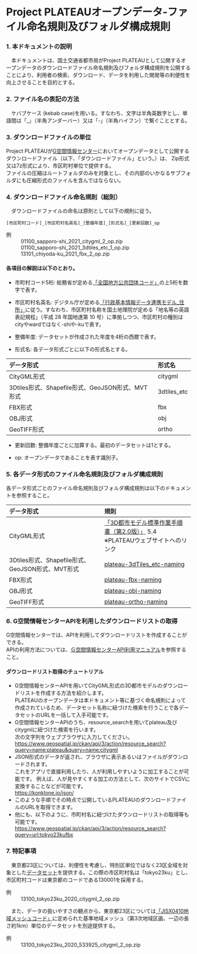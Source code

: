 # Project PLATEAUオープンデータ-ファイル命名規則及びフォルダ構成規則

### 1. 本ドキュメントの説明
　本ドキュメントは、国土交通省都市局がProject PLATEAUとして公開するオープンデータのダウンロードファイル命名規則及びフォルダ構成規則を公開することにより、利用者の検索、ダウンロード、データを利用した開発等の利便性を向上させることを目的とする。

### 2. ファイル名の表記の方法
　ケバブケース (kebab case)を用いる。すなわち、文字は半角英数字とし、単語間は「_」（半角アンダーバー）又は「-」（半角ハイフン）で繋ぐこととする。

### 3. ダウンロードファイルの単位
Project PLATEAUが[G空間情報センター](https://www.geospatial.jp/ckan/dataset/plateau)においてオープンデータとして公開するダウンロードファイル（以下、「ダウンロードファイル」という。）は、 Zip形式又は7z形式により、市区町村単位で提供する。  
ファイルの圧縮はルートフォルダのみを対象とし、その内部のいかなるサブフォルダにも圧縮形式のファイルを含んではならない。

### 4. ダウンロードファイル命名規則（総則）
　ダウンロードファイルの命名は原則として以下の規則に従う。

```
[市区町村コード]_[市区町村名英名]_[整備年度]_[形式名]_[更新回数]_op
```
<dl><dt>例</dt>
<dd>01100_sapporo-shi_2021_citygml_2_op.zip</dd>
<dd>01100_sapporo-shi_2021_3dtiles_etc_1_op.zip</dd>
<dd>13101_chiyoda-ku_2021_fbx_2_op.zip</dd>
</dl>

  
#### 各項目の解説は以下のとおり。

* 市町村コード5桁: 総務省が定める[「全国地方公共団体コード」](https://www.soumu.go.jp/denshijiti/code.html)の上5桁を数字で表す。

* 市区町村名英名: デジタル庁が定める[「行政基本情報データ連携モデル_住所」](https://cio.go.jp/guides)に従う。すなわち、市区町村名称を国土地理院が定める「地名等の英語表記規程」（平成 28 年国地達第 10 号）に準拠しつつ、市区町村の種別はcityやwardではなく-shiや-kuで表す。

* 整備年度: データセットが作成された年度を4桁の西暦で表す。

* 形式名: 各データ形式ごとに以下の形式名とする。

| データ形式 | 形式名 |
|:-----------|:-----------|
| CityGML形式 | citygml |
| 3Dtiles形式、Shapefile形式、GeoJSON形式、MVT形式 | 3dtiles_etc |
| FBX形式 | fbx |
| OBJ形式 | obj |
| GeoTIFF形式 | ortho |

* 更新回数: 整備年度ごとに加算する。最初のデータセットは1とする。

* op: オープンデータであることを表す識別子。

### 5. 各データ形式のファイル命名規則及びフォルダ構成規則
各データ形式ごとのファイル命名規則及びフォルダ構成規則は以下のドキュメントを参照すること。

| データ形式 | 規則 |
|:-----------|:-----------|
| CityGML形式 | [「3D都市モデル標準作業手順書（第2.0版）」](https://www.mlit.go.jp/plateau/libraries/)  5.4   <br> ※PLATEAUウェブサイトへのリンク |
| 3Dtiles形式、Shapefile形式、GeoJSON形式、MVT形式 | [plateau-3dTiles_etc-naming](/plateau-naming-docs/plateau-3dtiles_etc-naming.md) |
| FBX形式 | [plateau-fbx-naming](/plateau-naming-docs/plateau-fbx-naming.md) |
| OBJ形式 | [plateau-obj-naming](/plateau-naming-docs/plateau-obj-naming.md) |
| GeoTIFF形式 | [plateau-ortho-naming](/plateau-naming-docs/plateau-ortho-naming.md) |

### 6. G空間情報センターAPIを利用したダウンロードリストの取得
G空間情報センターでは、APIを利用してダウンロードリストを作成することができる。  
APIの利用方法については、[Ｇ空間情報センターAPI利用マニュアル](https://s3-ap-northeast-1.amazonaws.com/gic-manual/gic-api.pdf)を参照すること。
  
  
#### ダウンロードリスト取得のチュートリアル  
* G空間情報センターAPIを用いてCityGML形式の3D都市モデルのダウンロードリストを作成する方法を紹介します。  
PLATEAUのオープンデータは本ドキュメント等に基づく命名規則によって作成されているため、データセット名称に紐づけた検索を行うことで各データセットのURLを一括して入手可能です。  
*  G空間情報センターAPIのうち、resource_searchを用いてplateau及びcitygmlに紐づけた検索を行います。  
次の文字列をウェブブラウザに入力してください。  
https://www.geospatial.jp/ckan/api/3/action/resource_search?query=name:plateau&query=name:citygml  
* JSON形式のデータが返され、ブラウザに表示あるいはファイルがダウンロードされます。  
これをアプリで直接利用したり、人が利用しやすいように加工することが可能です。
例えば、人が見やすくする加工の方法として、次のサイトでCSVに変換することなどが可能です。  
https://konklone.io/json/  
* このような手順でその時点で公開しているPLATEAUのダウンロードファイルのURLを取得できます。
* 他にも、以下のように、市町村名に紐づけたダウンロードリストの取得等も可能です。  
https://www.geospatial.jp/ckan/api/3/action/resource_search?query=url:tokyo23kufbx


### 7. 特記事項
　東京都23区については、利便性を考慮し、特別区単位ではなく23区全域を対象とした[データセット](https://www.geospatial.jp/ckan/dataset/plateau-tokyo23ku)を提供する。この際の市区町村名は「tokyo23ku」とし、市区町村コードは東京都のコードである130001を採用する。

<dl><dt>例</dt>
<dd>13100_tokyo23ku_2020_citygml_2_op.zip</dd></dl>

　また、データの扱いやすさの観点から、東京都23区については[「JISX0410地域メッシュコード」](http://www.stat.go.jp/data/mesh/index.html)に定められた基準地域メッシュ（第3次地域区画、一辺の長さ約1km）単位のデータセットを別途提供する。

<dl><dt>例</dt>
<dd>13100_tokyo23ku_2020_533925_citygml_2_op.zip</dd></dl>


